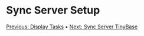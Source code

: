 # Sync Server Setup

[Previous: Display Tasks](/07-display-tasks.md) • [Next: Sync Server TinyBase](/09-sync-server-tinybase.md)